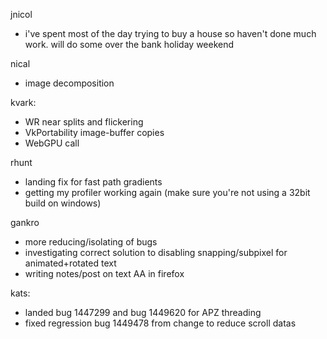 jnicol
* i've spent most of the day trying to buy a house so haven't done much work. will do some over the bank holiday weekend



nical
* image decomposition



kvark:
* WR near splits and flickering
* VkPortability image-buffer copies
* WebGPU call



rhunt
* landing fix for fast path gradients
* getting my profiler working again (make sure you're not using a 32bit build on windows)



gankro
* more reducing/isolating of bugs
* investigating correct solution to disabling snapping/subpixel for animated+rotated text
* writing notes/post on text AA in firefox



kats:
* landed bug 1447299 and bug 1449620 for APZ threading
* fixed regression bug 1449478 from change to reduce scroll datas




